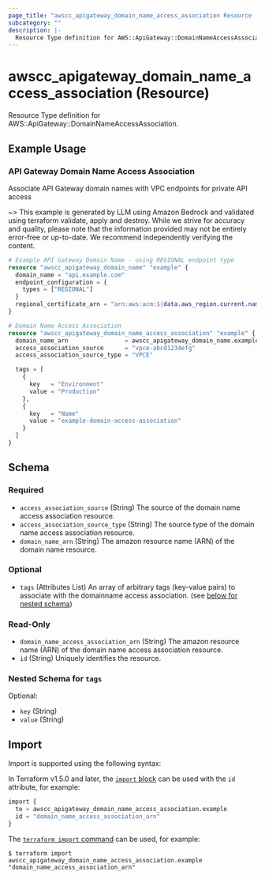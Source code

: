 ```yaml
---
page_title: "awscc_apigateway_domain_name_access_association Resource - terraform-provider-awscc"
subcategory: ""
description: |-
  Resource Type definition for AWS::ApiGateway::DomainNameAccessAssociation.
---
```


# awscc_apigateway_domain_name_access_association (Resource)

Resource Type definition for AWS::ApiGateway::DomainNameAccessAssociation.

## Example Usage

### API Gateway Domain Name Access Association
Associate API Gateway domain names with VPC endpoints for private API access

~> This example is generated by LLM using Amazon Bedrock and validated using terraform validate, apply and destroy. While we strive for accuracy and quality, please note that the information provided may not be entirely error-free or up-to-date. We recommend independently verifying the content.

```terraform
# Example API Gateway Domain Name - using REGIONAL endpoint type
resource "awscc_apigateway_domain_name" "example" {
  domain_name = "api.example.com"
  endpoint_configuration = {
    types = ["REGIONAL"]
  }
  regional_certificate_arn = "arn:aws:acm:${data.aws_region.current.name}:${data.aws_caller_identity.current.account_id}:certificate/example-certificate"
}

# Domain Name Access Association
resource "awscc_apigateway_domain_name_access_association" "example" {
  domain_name_arn                = awscc_apigateway_domain_name.example.domain_name_arn
  access_association_source      = "vpce-abcd1234efg"
  access_association_source_type = "VPCE"

  tags = [
    {
      key   = "Environment"
      value = "Production"
    },
    {
      key   = "Name"
      value = "example-domain-access-association"
    }
  ]
}
```

<!-- schema generated by tfplugindocs -->
## Schema

### Required

- `access_association_source` (String) The source of the domain name access association resource.
- `access_association_source_type` (String) The source type of the domain name access association resource.
- `domain_name_arn` (String) The amazon resource name (ARN) of the domain name resource.

### Optional

- `tags` (Attributes List) An array of arbitrary tags (key-value pairs) to associate with the domainname access association. (see [below for nested schema](#nestedatt--tags))

### Read-Only

- `domain_name_access_association_arn` (String) The amazon resource name (ARN) of the domain name access association resource.
- `id` (String) Uniquely identifies the resource.

<a id="nestedatt--tags"></a>
### Nested Schema for `tags`

Optional:

- `key` (String)
- `value` (String)

## Import

Import is supported using the following syntax:

In Terraform v1.5.0 and later, the [`import` block](https://developer.hashicorp.com/terraform/language/import) can be used with the `id` attribute, for example:

```terraform
import {
  to = awscc_apigateway_domain_name_access_association.example
  id = "domain_name_access_association_arn"
}
```

The [`terraform import` command](https://developer.hashicorp.com/terraform/cli/commands/import) can be used, for example:

```shell
$ terraform import awscc_apigateway_domain_name_access_association.example "domain_name_access_association_arn"
```

